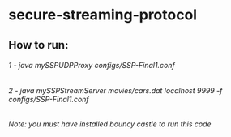 # secure-streaming-protocol

## How to run:
###### 1 - java mySSPUDPProxy configs/SSP-Final1.conf
###### 2 - java mySSPStreamServer movies/cars.dat localhost 9999 -f configs/SSP-Final1.conf

###### Note: you must have installed bouncy castle to run this code
